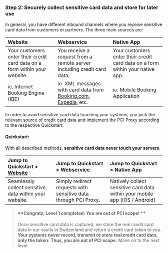 ### Step 2: Securely collect sensitive card data and store for later use

In general, you have different inbound channels where you receive sensitive card data from customers or partners. The three main sources are:

| Website | Webservice | Native App |
| :--- | :--- | :--- |
| Your customers enter their credit card data on a form within your website. | You receive a request from a remote server including credit card data. | Your customers enter their credit card data on a form within your native app. |
| ie. Internet Booking Engine \(IBE\) | ie. XML messages with card data from [Booking.com](https://www.booking.com), [Expedia](https://www.expedia.com/), etc. | ie. Mobile Booking Application |

In order to avoid sensitive card data touching your systems, you pick the relevant source of credit card data and implement the PCI Proxy according to the respective Quickstart.

#### Quickstart:

With all described methods, **sensitive card data never touch your servers**.

| Jump to Quickstart &gt; [Website](/website-application.md) | Jump to Quickstart &gt; [Webservice](/webservice.md) | Jump to Quickstart &gt; [Native App](/mobile-app.md) |
| :--- | :--- | :--- |
| Seamlessly collect sensitive data within your website. | Simply redirect requests with sensitive data through PCI Proxy. | Natively collect sensitive card data within your mobile app \(iOS / Android\) |

> #### **Congrats, Level 1 completed: You are out of PCI scope! **
>
> Once sensitive card data is captured, we store the real credit card data in our vaults in Switzerland and return a credit card token to you. **Your systems never record, transmit or store real credit card data, only the token.** **Thus, you are out of PCI scope.** Move on to the next level.



